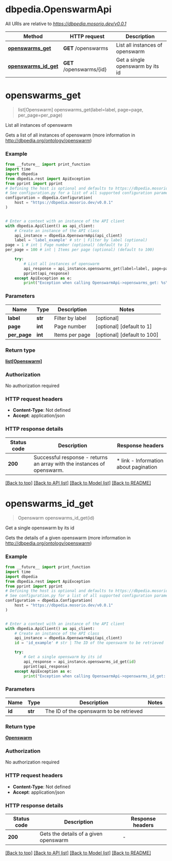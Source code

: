 # dbpedia.OpenswarmApi

All URIs are relative to *https://dbpedia.mosorio.dev/v0.0.1*

Method | HTTP request | Description
------------- | ------------- | -------------
[**openswarms_get**](OpenswarmApi.md#openswarms_get) | **GET** /openswarms | List all instances of openswarm
[**openswarms_id_get**](OpenswarmApi.md#openswarms_id_get) | **GET** /openswarms/{id} | Get a single openswarm by its id


# **openswarms_get**
> list[Openswarm] openswarms_get(label=label, page=page, per_page=per_page)

List all instances of openswarm

Gets a list of all instances of openswarm (more information in http://dbpedia.org/ontology/openswarm)

### Example

```python
from __future__ import print_function
import time
import dbpedia
from dbpedia.rest import ApiException
from pprint import pprint
# Defining the host is optional and defaults to https://dbpedia.mosorio.dev/v0.0.1
# See configuration.py for a list of all supported configuration parameters.
configuration = dbpedia.Configuration(
    host = "https://dbpedia.mosorio.dev/v0.0.1"
)


# Enter a context with an instance of the API client
with dbpedia.ApiClient() as api_client:
    # Create an instance of the API class
    api_instance = dbpedia.OpenswarmApi(api_client)
    label = 'label_example' # str | Filter by label (optional)
page = 1 # int | Page number (optional) (default to 1)
per_page = 100 # int | Items per page (optional) (default to 100)

    try:
        # List all instances of openswarm
        api_response = api_instance.openswarms_get(label=label, page=page, per_page=per_page)
        pprint(api_response)
    except ApiException as e:
        print("Exception when calling OpenswarmApi->openswarms_get: %s\n" % e)
```

### Parameters

Name | Type | Description  | Notes
------------- | ------------- | ------------- | -------------
 **label** | **str**| Filter by label | [optional] 
 **page** | **int**| Page number | [optional] [default to 1]
 **per_page** | **int**| Items per page | [optional] [default to 100]

### Return type

[**list[Openswarm]**](Openswarm.md)

### Authorization

No authorization required

### HTTP request headers

 - **Content-Type**: Not defined
 - **Accept**: application/json

### HTTP response details
| Status code | Description | Response headers |
|-------------|-------------|------------------|
**200** | Successful response - returns an array with the instances of openswarm. |  * link - Information about pagination <br>  |

[[Back to top]](#) [[Back to API list]](../README.md#documentation-for-api-endpoints) [[Back to Model list]](../README.md#documentation-for-models) [[Back to README]](../README.md)

# **openswarms_id_get**
> Openswarm openswarms_id_get(id)

Get a single openswarm by its id

Gets the details of a given openswarm (more information in http://dbpedia.org/ontology/openswarm)

### Example

```python
from __future__ import print_function
import time
import dbpedia
from dbpedia.rest import ApiException
from pprint import pprint
# Defining the host is optional and defaults to https://dbpedia.mosorio.dev/v0.0.1
# See configuration.py for a list of all supported configuration parameters.
configuration = dbpedia.Configuration(
    host = "https://dbpedia.mosorio.dev/v0.0.1"
)


# Enter a context with an instance of the API client
with dbpedia.ApiClient() as api_client:
    # Create an instance of the API class
    api_instance = dbpedia.OpenswarmApi(api_client)
    id = 'id_example' # str | The ID of the openswarm to be retrieved

    try:
        # Get a single openswarm by its id
        api_response = api_instance.openswarms_id_get(id)
        pprint(api_response)
    except ApiException as e:
        print("Exception when calling OpenswarmApi->openswarms_id_get: %s\n" % e)
```

### Parameters

Name | Type | Description  | Notes
------------- | ------------- | ------------- | -------------
 **id** | **str**| The ID of the openswarm to be retrieved | 

### Return type

[**Openswarm**](Openswarm.md)

### Authorization

No authorization required

### HTTP request headers

 - **Content-Type**: Not defined
 - **Accept**: application/json

### HTTP response details
| Status code | Description | Response headers |
|-------------|-------------|------------------|
**200** | Gets the details of a given openswarm |  -  |

[[Back to top]](#) [[Back to API list]](../README.md#documentation-for-api-endpoints) [[Back to Model list]](../README.md#documentation-for-models) [[Back to README]](../README.md)

